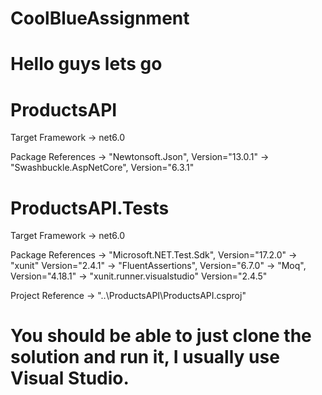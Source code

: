 # CoolBlueAssignment

# Hello guys lets go

# ProductsAPI

Target Framework -> net6.0

Package References -> "Newtonsoft.Json", Version="13.0.1"
                   -> "Swashbuckle.AspNetCore", Version="6.3.1"



# ProductsAPI.Tests

Target Framework -> net6.0

Package References -> "Microsoft.NET.Test.Sdk", Version="17.2.0"
                   -> "xunit" Version="2.4.1"
                   -> "FluentAssertions", Version="6.7.0"
                   -> "Moq", Version="4.18.1"
                   -> "xunit.runner.visualstudio" Version="2.4.5"

Project Reference -> "..\ProductsAPI\ProductsAPI.csproj"


# You should be able to just clone the solution and run it, I usually use Visual Studio.
